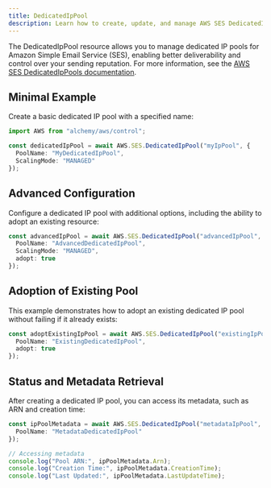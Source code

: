 ```yaml
---
title: DedicatedIpPool
description: Learn how to create, update, and manage AWS SES DedicatedIpPools using Alchemy Cloud Control.
---
```



The DedicatedIpPool resource allows you to manage dedicated IP pools for Amazon Simple Email Service (SES), enabling better deliverability and control over your sending reputation. For more information, see the [AWS SES DedicatedIpPools documentation](https://docs.aws.amazon.com/ses/latest/userguide/).

## Minimal Example

Create a basic dedicated IP pool with a specified name:

```ts
import AWS from "alchemy/aws/control";

const dedicatedIpPool = await AWS.SES.DedicatedIpPool("myIpPool", {
  PoolName: "MyDedicatedIpPool",
  ScalingMode: "MANAGED"
});
```

## Advanced Configuration

Configure a dedicated IP pool with additional options, including the ability to adopt an existing resource:

```ts
const advancedIpPool = await AWS.SES.DedicatedIpPool("advancedIpPool", {
  PoolName: "AdvancedDedicatedIpPool",
  ScalingMode: "MANAGED",
  adopt: true
});
```

## Adoption of Existing Pool

This example demonstrates how to adopt an existing dedicated IP pool without failing if it already exists:

```ts
const adoptExistingIpPool = await AWS.SES.DedicatedIpPool("existingIpPool", {
  PoolName: "ExistingDedicatedIpPool",
  adopt: true
});
```

## Status and Metadata Retrieval

After creating a dedicated IP pool, you can access its metadata, such as ARN and creation time:

```ts
const ipPoolMetadata = await AWS.SES.DedicatedIpPool("metadataIpPool", {
  PoolName: "MetadataDedicatedIpPool"
});

// Accessing metadata
console.log("Pool ARN:", ipPoolMetadata.Arn);
console.log("Creation Time:", ipPoolMetadata.CreationTime);
console.log("Last Updated:", ipPoolMetadata.LastUpdateTime);
```
